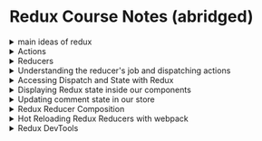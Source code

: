# Redux Course Notes (abridged)
<details>
<summary>main ideas of redux</summary>

1. all state lives in a giant object, a store.
2. we update the store with 'actions'
3. we have 'action creators' that create actions that include what happened and a payload of info thats needed (ex: where did this happen)
4. when the actions get dispatched, they get handled by a reducer
5. the reducer is responsible for updating your state.

* we used `matchStateToProps()` and `matchDispatchToProps()` in order to expose our state and our action functions to our components (using `connect()`).

# Store
In redux, we keep all our data in a 'store'...rather than holding our component state in the component, we just contain it in one giant object.

in store.js:
```
import { createStore, compose } from 'redux';
import { syncHistoryWithStore } from 'react-router-redux';
import { browserHistory } from 'react-router';

//import the root reducer
import rootReducer from './reducers/index';

//we need some default data to work with
import comments from './data/comments';
import posts from './data/posts';

// create an object for the default data
const defaultState = {
   posts,
   comments
};

//create our store (IDK what this stuff is)
const store = createStore(rootReducer, defaultState);

//create our history with the store to be exported (IDK what this method does)
export const history = syncHistoryWithStore(browserHistory, store);

//export our store
export default store;
```
</details>
<details>
<summary>Actions</summary>
* actions are something that happens in your app (someone clicks a photo, someone likes a photo, someone deletes a comment, etc). whenever this happens, someone dispatches an action.

The dispatch action has 2 things:
1. type of action that happened (EX: 'incremementLikes')
2. a payload of info that is needed (EX: which comment got deleted, what comment was added)..just info about what specifically happened

* the dispatch action contains 'what happened' and 'where'.

an excerpt from 'actions/actionCreators.js':
```
export function increment(index) {
   return {
      type: 'INCREMENT_LIKES',
      index    //this is the es6 shortened version of 'index:index'
   }
}
```

^ this is called an 'action creator' because the object returned is considered the 'action' but the function itself is the 'creator' that will dispatch it out when called.

weird? the function is the creator, the object returned is the action.
</details>
<details>
<summary>Reducers</summary>
next we'll need to create the second part of these action creators, so when these actions get fired or dispatched, we actually handle the data (we update those likes, we add that comment, etc)...we do this with REDUCERS.

* actions/action creators get fired off or 'dispatched' with info about what just happened. what it DOES NOT do is update our state (in redux, our "store"). we need to create a 'reducer' to do this.

* think about event handlers: there's events (click, onChange, keyDown, etc) and those events will happen, but if theres no listener listening to that click, nothing will happen. 'Reducers' listen to those events.

* reducers are created for every piece of state (to update it duh!!).

Lets create a reducer (in reducers/posts.js):
```
// a reducer takes in 2 things:

//1. the action (what happened)
//2. a copy of current state

function posts(state =[], action) {
   console.log(state, action);
   return state;
}

export default posts;
```

* Evidently we can only have ONE MAIN REDUCER, which we put all of our other reducers into. so in our app (at this point) we've created `reducers/posts.js` and `reducers/comments.js`. we need to combine the 2 reducers in one file, which will be `reducers/index.js`:

```
import { combineReducers } from 'redux';
import { routerReducer } from 'react-router-redux';

import posts from './posts';
import comments from './comments';


const rootReducer = combineReducers({
   posts, comments, router: rootReducer
});

export default rootReducer;


/*
why are we using 'router: rootReducer'?
   because we have 3 things in our state: posts, comments, and the changes of our URL as well <--important to note. its not just posts, comments.
*/
```

at this point, our app doesnt know anything at all about our store. lets change that.
in `reduxtagram.js`:

`import { Provider } from 'react-redux';`

lets also import our store we created in addition to the history (IDK what 'history' does):

`import store, { history } from './store';`

^ so in this we can see the console.log()s firing off with objects filled with post and comment content, but we dont see actions for 'increment_likes' or 'add_comment' like declared in our 'actionCreators.js' file.

** so above we've already imported our 'Provider', now we're going to use it as an element to expose our store to our app. we'll do this by wrapping `<Provider>` around our <Router> component**:

```
const router = (
   <Provider>
      <Router history={ BrowserHistory }>
         <Route path="/" component={ Main }>
            <IndexRoute component={ PhotoGrid }></IndexRoute>
            <Route path="/view/:postId" component={ Single }></Route>
         </Route>
      </Router>
   </Provider>
)
```

then we'll add a store prop:
`<Provider store={store}>`

now lets replace the prop value 'BrowserHistory' in <Router> to match 'history' that we've created in 'store.js':

`<Router history={ history }>`

now lets take a look at what we've done so far:

```
import React from 'react';
import { render } from 'react-dom';

import css from './styles/style.styl';

import Main from './components/Main';
import PhotoGrid from './components/PhotoGrid';
import Single from './components/Single';

//import react router deps
import { Router, Route, IndexRoute, BrowserHistory } from 'react-router';
import { Provider } from 'react-redux';
import store, { history } from './store';

const router = (
   <Provider store={store}>
      <Router history={ history }>
         <Route path="/" component={ Main }>
            <IndexRoute component={ PhotoGrid }></IndexRoute>
            <Route path="/view/:postId" component={ Single }></Route>
         </Route>
      </Router>
   </Provider>
)

render(router, document.getElementById("root"));
```

we've imported the Provider, wrapped it around our Router, exposing our app to the redux state, then we had previously defined 'history' in `store.js` like this:

```
//create our history with the store to be exported (IDK what this method does)
export const history = syncHistoryWithStore(browserHistory, store);
```

So now our store is exposed to our app and we can check it out via going to our 'react' tab in devtools, selecting <Provider>, then in the console:
`$r.store.getState();`
</details>
<details>
<summary>Understanding the reducer's job and dispatching actions</summary>
reminder: action = what happened and where, reducer = the change that happens

^ how do we hook them up together?

* we dispatch an action, and the reducer listens for the action and then does something to handle that action.

* action = the event, reducer = the listener

run this in your console: `$r.store.dispatch({ type: 'INCREMENT_LIKES', index: 0 });`

this occurs after:
```
posts.js:7 The post will change
posts.js:8 []length: 0__proto__: Array(0) Object {type: "INCREMENT_LIKES", index: 0}
comments.js:2 []length: 0__proto__: Array(0) Object {type: "INCREMENT_LIKES", index: 0}
Object {type: "INCREMENT_LIKES", index: 0}
```

^ as you see, both `posts.js` and `comments.js`: are fired off. THIS IS ESSENTIAL FOR UNDERSTANDING REDUX.

* WHEN YOU DISPATCH AN ACTION, EVERY REDUCER RUNS. IF YOU WANT TO ACT UPON THAT ACTION, YOU HAVE TO DEFINE THAT IN THE REDUCER.
</details>

<details>
<summary>Accessing Dispatch and State with Redux</summary>
How to populate data? In react, we typically pass state in at the top level and then pass it down to wherever it should go via props. In redux, we use "connect" to inject data at the component level we want it at, then pass it down if we want.

if we look at our main.js file at the moment, it looks like this:
```
import React from 'react';
import { Link } from 'react-router';

const Main = React.createClass({
   render() {
      return (
         <div>
            <h1>
               <Link to="/">Reduxstagram</Link>
            </h1>
            {React.cloneElement(this.props.children, this.props)};
         </div>
      )
   }
});

export default Main;
//this 'export' allows us to import the component in our reduxstagram file

```

^ this is a mostly presentational component containing mostly DOM markup, but we wanna infuse it with both the action creators as well as the data...we do this by creating a 2nd component that will sorta sprinkle this stuff on top.

lets create a new file called 'App.js' inside the '/components' folder:
```
import { bindActionCreators } from 'redux';
import { connect } from 'react-redux';
import * as actionCreators from '../actions/actionCreators';
import Main from './Main';

const App =
```

now instead of using `React.createClass({})` for App, we will use connect():

`const App = connect( mapStateToProps, mapDispatchToProps);`

^ these are 2 functions which will take the state and our action creators and surface those in the app via props. now lets create those functions:

```
function mapStateToProps(state){
   return {
      posts: state.posts,
      comment: state.comments
   }
}

function mapDispatchToProps(dispatch){
   return bindActionCreators(actionCreators, dispatch);
}
```
^ these 2 functions will surface our data and make the dispatch actions possible.

now go back to reduxtagram.js:

instead of importing 'Main' directly like this:
```
import Main from './components/Main';

<Route path="/" component={ Main }>
   <IndexRoute component={ PhotoGrid }></IndexRoute>
   <Route path="/view/:postId" component={ Single }></Route>
</Route>
```

we want to change 'Main' to 'App' since we'll be using that:

```
import App from './components/App';

<Route path="/" component={ App }>
   <IndexRoute component={ PhotoGrid }></IndexRoute>
   <Route path="/view/:postId" component={ Single }></Route>
</Route>
```


and now in App.js, we're going to attach the 'Main' component to the created functions via connect(). this looks strange, but I will explain:

`const App = connect( mapStateToProps, mapDispatchToProps)(Main);`

**Remember: we use 'connect'to attach these two functions to our 'Main' component. These 2 functions pass down the data and dispatch actions via props.**

a little backtrack but worth it:

In redux, all our state lives in a store. we make the store accessible via the 'react-redux' `<provider>`, wrapping our component structure with it. now it is accessible, but not connected. In redux, We can only change state by dispatching an action, and we can only retrieve data by obtaining a store's current state. connect() allows us to do that.

It looks a bit weird because of the syntax (double parantheses), but makes sense. here's a fantastic read on connect():
http://www.sohamkamani.com/blog/2017/03/31/react-redux-connect-explained/
</details>
<details>
<summary>Displaying Redux state inside our components</summary>

lets create Photo.js inside our /components directory:
```
import React from 'react';

const Photo = React.createClass({
   render() {
      return (
         <figure className="grid-figure">
            I am a photo!
         </figure>
      )
   }
});

export default Photo;

```

now lets map through the posts in our photoGrid, and for Each post, lets add a <Photo/> component:
```
<div className="photo-grid">
   { this.props.posts.map((post, i) => <Photo />)}
</div>
```

^ looks good, but doesnt inherit any props, which it needs to display photos. lets do that:

`{ this.props.posts.map((post, i) => <Photo {...this.props} />)}`

we also need to give it a key because each child should have a unique key...react needs a key to differentiate which photo is which. so we'll add that using the index 'i' as the unique key:

```
{ this.props.posts.map((post, i) => <Photo {...this.props} key={i} />)}
```

now we also need to pass the index value that goes along with it:
```
{ this.props.posts.map((post, i) => <Photo {...this.props} key={i} i={ i }/>)}
```

**we cant use 'key' as our unique ID because react reserves 'key' for itself. if you want a unique ID, you'll have to use the index.**

now lets add the post prop: `{ this.props.posts.map((post, i) => <Photo {...this.props} key={i} i={ i } post={ post }/>)}`

now we have our unique identifier and 'post' props. lets create a proper `<Photo>` component in `photo.js`:
```
import React from 'react';
import { Link } from 'react-router';

const Photo = React.createClass({
   render() {
      const { post, i, comments } = this.props;

      return (
         <figure className="grid-figure">
            <div className="grid-photo-wrap">
               <Link to={`/view/${ post.code }`}>
               <img src={post.display_src} alt={post.caption} className="grid-photo" />
                { post.caption }
               </Link>
            </div>
         </figure>
      )
   }
});

export default Photo;
```
^ we give individual links to each Photo component using the native <Link> tag provided by importing it from 'react-router'..we then use some variables to shorten our props declarations so we dont constantly use 'this.props' all the time.

These link urls go to urls based on the `<Single>` component we defined in `main.js`

# Updating our state with reducers

when someone clicks a 'like' button, we want the 'increment' function to run. we've already included the 'increment' function via props, so we can pass it in a click handler:

in photo.js
```
<button onClick={this.props.increment()} className="likes">&hearts; {post.likes}</button>
```

^ and when clicking, we see that the event is being fired off. nice, but we need to pass in its unique identifier:

`onClick={this.props.increment.bind(null, i)}`

**if necessary, refer to notes on bind()**

now when we click, ALL REDUCERS show up in console.

### An Aside about pure/impure functions:
redux is designed in a functional programming style, meaning no impure functions. impure functions are functions that have side effects and affect things not within itself. take this for example:
```
function addLike(picture) {
   picture.likes++;
   console.log(picture);
   return picture
}

var post = { name: "A cool picture", likes: 10};

addLike(post); //picture.likes is 11
addLike(post); //picture.likes is 12
addLike(post); //picture.likes is 13

```

^ NOT GOOD! this is because we are changing what is inside of the 'post' object. lets instead create a copy of the post object and return that new copy instead, keeping the original 'post' object intact:
```
function addLike(picture) {
   //take a copy
   var pic = Object.assign({}, picture); //creates a new Object from 'picture'
   pic.likes++;
   console.log(pic);
   return pic
}

var post = { name: "A cool picture", likes: 10};

addLike(post); //picture.likes is 11
addLike(post); //picture.likes is 11
addLike(post); //picture.likes is 11
```

Now since we understand the need for pure functions in redux, lets go back and code what goes in our reducer for 'INCREMENT_LIKES' action, creating a switch statement to do something if it is the INCREMENT_LIKES action dispatcher:

```
function posts(state =[], action) {
   switch(action.type) {
      case 'INCREMENT_LIKES' :
         const i = action.index;
         return [
            ...state.slice(0, i), //before the one we are updating
            {...state[i], likes: state[i].likes + 1}
            ...state.slice(i + 1), //after the one we are updating
         ]
      // return the updated state
      default:
         return state;
   }
}
```

^ we're returning a copy of the new state array, which includes all the same stuff EXCEPT it updates the specific state index's 'likes' object to be incremented by 1. One thing I've learned a lot about react and redux is the need to create copies of state to replace the state them rather than just updating the current state. seems cleaner.

# Displaying the single component

lets update our Comment component located inside 'Single.js' to have some usable props:
```
import React from 'react';
import Photo from './Photo';
import Comments from './Comments';

const Single = React.createClass({
   render() {

      const {postId} = this.props.params;

      //we need the index of the post (we get through finding the specific url code then the index)...
      const i = this.props.posts.findIndex((post) => post.code === postId);

      //the post itself, found with 'i'
      const post = this.props.posts[i];
      console.log(post);

      const postComments = this.props.comments[postId] || [];

      return (
         <div className="single-photo">
            <Photo i={i} post={post} {...this.props} />
            <Comments postComments={postComments} />
         </div>
      )
   }
});

export default Single;
```

now in the <Comments> component file, we'll iterate and use the comments using `map()`:

```
import React from 'react';
import Photo from './Photo';

const Comments = React.createClass({
   renderComment(comment, i) {
      return (
         <div className="comment" key={i}>
            <p>
               <strong>{comment.user}</strong>
               {comment.text}
               <button className="remove-comment">&times;</button>
            </p>
         </div>
      )
   },

   render() {
      return (
         <div className="comment">
            {this.props.postComments.map(this.renderComment)}
         </div>
      )
   }
});

export default Comments;
```

^ this populates all photo comments to the DOM, now lets make a form element like on the reduxtagram demo where people can add their own comments.

```
   render() {
      return (
         <div className="comments">
            {this.props.postComments.map(this.renderComment)}
            <form ref="commentForm" className="comment-form">
               <input type="text" ref="author" placeholder="author" />
               <input type="text" ref="comment" placeholder="comment" />
               <input type="submit" hidden />
         </div>
      )
   }
```
</details>
<details>
<summary>Updating comment state in our store</summary>

so on submitting a new comment, we just refresh the page. lets handle that submit so new comments can be added.
```
   handleSubmit(e) {
      e.preventDefault();
      const { postId } = this.props.params;
      const author = this.refs.author.value;
      const comment = this.refs.comment.value;
      console.log(postId, author, comment);
   },

   render() {
      return (
         <div className="comments">
            {this.props.postComments.map(this.renderComment)}
            <form ref="commentForm" className="comment-form" onSubmit={this.handleSubmit}>
               <input type="text" ref="author" placeholder="author" />
               <input type="text" ref="comment" placeholder="comment" />
               <input type="submit" hidden />
            </form>
         </div>
      )
   }
```

REMEMBER: in react, we get values from inputs using the 'ref' attribute. so we've got the author, comment but not the specific post, as the error console is stating it isnt defined. we need to pass those params (postId) in as props on the `<Comment>` component used in `single.js`:

```
return (
   <div className="single-photo">
      <Photo i={i} post={post} {...this.props} />
      <Comments postComments={postComments} {...this.props}/>
   </div>
)
```

so now our console.log() is firing off nicely. lets take these form comments and update our state using a REDUCER. we'll add some code to `actionCreators.js` to handle updating the state. we'll use the already created `addComment()` function within `handleSubmit()`.

```
   handleSubmit(e) {
      e.preventDefault();
      const { postId } = this.props.params;
      const author = this.refs.author.value;
      const comment = this.refs.comment.value;
      console.log(postId, author, comment);
      this.props.addComment(postId, author, comment);
   },
```

we'll run a quick `console.log()` statement in actionCreators.js to make sure things are working nicely:
```
export function addComment(postId, author, comment) {
   console.log('dispatching add comment');
   return {
      type: 'ADD_COMMENT',
      postId,
      author,
      comment
   }
}
```
Now its working, our action is being dispatched. now we should actually update the state. so lets review this real quick:

1. we use 'ref' attributes to get values from text inputs
2. we've passed along all props from the <single> component to the <comment> component via {...this.props}. our props also include our reducer functions like addComment() removeComment() incremementLikes() and so forth.
4. we use the addComment() function in our handleSubmit() function:

`this.props.addComment(postId, author, comment);`

5. we added a console.log() statement to check and make sure the action is being dispatched, and it is.
</details>

<details>
<summary>Redux Reducer Composition</summary>
our 'comments' state is a big object with all comments, with each item being a key based on the unique id of the associated post and an array with its comments.

when we want to add a comment we dont have to update the entire 'comments' state, we just want to update that one little piece.

***reducer composition = updating just a slice of state.***

we've created reducers for posts, comments, and now we'll do a 'sub-reducer' for single comments within a post, in comments.js:

```
function postComments(state =[], action) {
   switch(action.type) {
      case 'ADD_COMMENT':
      //return the new state with the new comment
      return [...state, {
         user: action.author,
         text: action.comment,
      }];

      case 'REMOVE_COMMENT':
         return state;
      default:
         return state;
   }
   return state;
}


function comments(state =[], action) {
   if(typeof action.postId !== 'undefined') {
         console.log(action);

      return {
         //take the current state
         ...state,
         //overwrite this post with the new one
         //
         [action.postId] : postComments(state[action.postId], action)
      }
   }
   return state;
}

export default comments;
```
^ what we're doing here:

1. we create a switch statement in postComments() where if the action is 'ADD_COMMENT' we return the new state with the new comment.
2. in comments(), we make sure the action.postId is not undefined, and if its not, we return the current state and in the specific post ID, we handle the updating of the post via the postComments() function.

**so we create different functions to handle different things. one function to update the specific post ID comment state and one function to return the overall state with the newly updated postID comment state inside it. this is why postComments() is considered a sub-reducer, because it is used as a reducer within a reducer.**

so we're good on adding a comment, lets handle removing a comment as well:

in Comments.js:
```
function postComments(state =[], action) {
   switch(action.type) {
      case 'ADD_COMMENT':
      //return the new state with the new comment
      return [...state, {
         user: action.author,
         text: action.comment,
      }];

      case 'REMOVE_COMMENT':
         console.log("removing a comment");
         return state;
      default:
         return state;
   }
   return state;
}
```
lets hook this up to be fired off in our remove-comment button via a click handler:

```
   renderComment(comment, i) {
      return (
         <div className="comment" key={i}>
            <p>
               <strong>{comment.user}</strong>
               {comment.text}
               <button className="remove-comment" onClick={this.props.removeComment()}>&times;</button>
            </p>
         </div>
      )
   },
```

The `removeComment()` function needs 2 args: a postId and the unique index of the comment we're removing. also we'll use `bind()` to make sure we always get the right instance of the unique index:

```
<button className="remove-comment" onClick={this.props.removeComment.bind(null, this.props.params.postId, i)}>&times;</button>
```

^ this works, but now we should actually remove the comment instead of simply running a `console.log()`. what we'll do is return a copy of the comment state without the specific comment, using `slice()` to do so:

```
 case 'REMOVE_COMMENT':
   //we need to return the new state without the deleted comment
   return [
   // from the start to the one we want to delete
   ...state.slice(0, action.i)]
   // after the deleted one to the end
   ...state.slice(action.i + 1)
   return state;
```
so its less of us removing the state by deleting it and its more of identifying the actual index and returning the state without it.

another example: `["wow","neat","cool","nice"];`

we wanna delete the 3rd one. we return wow and neat, skip cool, and return nice too:

`["wow","neat","nice"];`
</details>
<details>
<summary>Hot Reloading Redux Reducers with webpack</summary>

we can do live reload in our jsx fine, but if we want to change our reducer (ex: we want to change -click = 1 like to click = 10 likes) we have to do some additional work:

store.js:
```
//allows hot reload by checking to see if module has changed first then...something?
if (module.hot) {
   module.hot.accept('./reducers/', () => {
      const nextRootReducer = require('./reducers/index').default;
      store.replaceReducer(nextRootReducer);
   });
}
```
^ definitely worth a review
</details>
<details>
<summary>Redux DevTools</summary>
redux devTools' 'sweep' tab literally logs every action that is fired off and displays the state, action, etc...if you want to go 'back in time' to say, debug something, you can simply click on that action to toggle it to remove it from happening in the UI.

an abridged description of Redux DevTools tabs:
===
* sweep = remove any actions from your UI/log
* commit = works similar to git commit...adds any change to be the initial state
* revert = reverts anything since your last commit
* reset = brings all actions (including commits) all the way back to initial state
</details>
